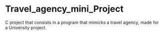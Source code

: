 # Travel_agency_mini_Project

C project that consists in a program that mimicks a travel agency, made for a University project.
